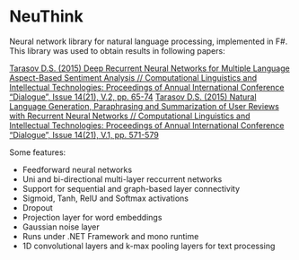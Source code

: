 
# NeuThink

Neural network library for natural language processing, implemented in F#. This library was used to obtain results in following papers:

[Tarasov D.S. (2015) Deep Recurrent Neural Networks for Multiple Language Aspect-Based Sentiment Analysis // Computational Linguistics and Intellectual Technologies: Proceedings of Annual International Conference “Dialogue”, Issue 14(21), V.2, pp. 65-74](http://www.meanotek.ru/files/TarasovDS2015-Dialogue.pdf)
[Tarasov D.S. (2015) Natural Language Generation, Paraphrasing and Summarization of User Reviews with Recurrent Neural Networks // Computational Linguistics and Intellectual Technologies: Proceedings of Annual International Conference “Dialogue”, Issue 14(21), V.1, pp. 571-579](http://www.meanotek.ru/files/natgen.pdf)

Some features:

* Feedforward neural networks
* Uni and bi-directional multi-layer reccurrent networks
* Support for sequential and graph-based layer connectivity
* Sigmoid, Tanh, RelU and Softmax activations
* Dropout
* Projection layer for word embeddings
* Gaussian noise layer
* Runs under .NET Framework and mono runtime
* 1D convolutional layers and k-max pooling layers for text processing

